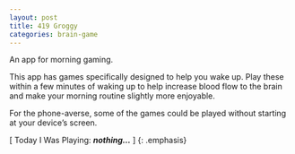 ```yaml
---
layout: post
title: 419 Groggy
categories: brain-game
---
```

An app for morning gaming.

This app has games specifically designed to help you wake up.  Play these within a few minutes of waking up to help increase blood flow to the brain and make your morning routine slightly more enjoyable.

For the phone-averse, some of the games could be played without starting at your device’s screen.

[ Today I Was Playing: ***nothing...*** ]
{: .emphasis}